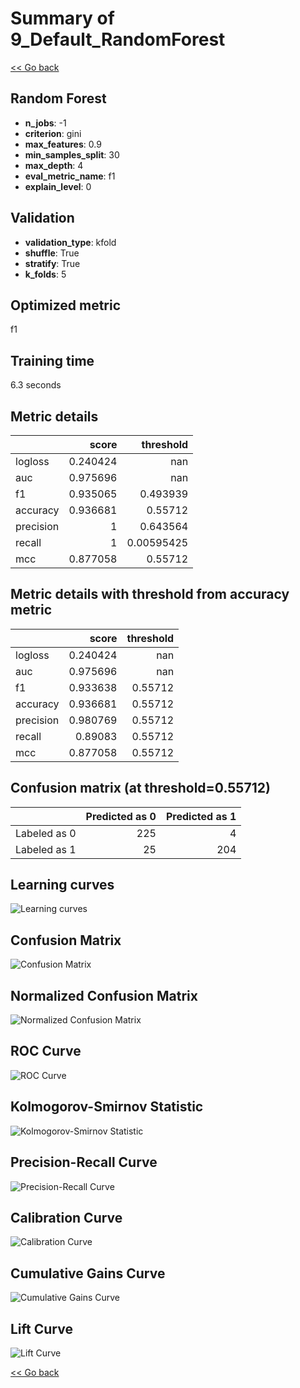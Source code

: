 # Summary of 9_Default_RandomForest

[<< Go back](../README.md)


## Random Forest
- **n_jobs**: -1
- **criterion**: gini
- **max_features**: 0.9
- **min_samples_split**: 30
- **max_depth**: 4
- **eval_metric_name**: f1
- **explain_level**: 0

## Validation
 - **validation_type**: kfold
 - **shuffle**: True
 - **stratify**: True
 - **k_folds**: 5

## Optimized metric
f1

## Training time

6.3 seconds

## Metric details
|           |    score |    threshold |
|:----------|---------:|-------------:|
| logloss   | 0.240424 | nan          |
| auc       | 0.975696 | nan          |
| f1        | 0.935065 |   0.493939   |
| accuracy  | 0.936681 |   0.55712    |
| precision | 1        |   0.643564   |
| recall    | 1        |   0.00595425 |
| mcc       | 0.877058 |   0.55712    |


## Metric details with threshold from accuracy metric
|           |    score |   threshold |
|:----------|---------:|------------:|
| logloss   | 0.240424 |   nan       |
| auc       | 0.975696 |   nan       |
| f1        | 0.933638 |     0.55712 |
| accuracy  | 0.936681 |     0.55712 |
| precision | 0.980769 |     0.55712 |
| recall    | 0.89083  |     0.55712 |
| mcc       | 0.877058 |     0.55712 |


## Confusion matrix (at threshold=0.55712)
|              |   Predicted as 0 |   Predicted as 1 |
|:-------------|-----------------:|-----------------:|
| Labeled as 0 |              225 |                4 |
| Labeled as 1 |               25 |              204 |

## Learning curves
![Learning curves](learning_curves.png)
## Confusion Matrix

![Confusion Matrix](confusion_matrix.png)


## Normalized Confusion Matrix

![Normalized Confusion Matrix](confusion_matrix_normalized.png)


## ROC Curve

![ROC Curve](roc_curve.png)


## Kolmogorov-Smirnov Statistic

![Kolmogorov-Smirnov Statistic](ks_statistic.png)


## Precision-Recall Curve

![Precision-Recall Curve](precision_recall_curve.png)


## Calibration Curve

![Calibration Curve](calibration_curve_curve.png)


## Cumulative Gains Curve

![Cumulative Gains Curve](cumulative_gains_curve.png)


## Lift Curve

![Lift Curve](lift_curve.png)



[<< Go back](../README.md)
